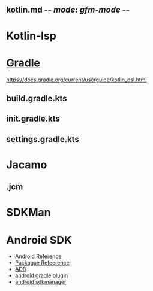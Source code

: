 ## kotlin.md -*- mode: gfm-mode -*-
<!--
Summary:

Tags:
-->

# Kotlin-lsp


# [Gradle](https://docs.gradle.org/current/kotlin-dsl/index.html)
https://docs.gradle.org/current/userguide/kotlin_dsl.html

## build.gradle.kts

## init.gradle.kts

## settings.gradle.kts

# Jacamo

## .jcm

# SDKMan

# Android SDK
- [Android Reference](https://developer.android.com/reference)
- [Packagae Refeerence](https://developer.android.com/reference/packages)
- [ADB](https://developer.android.com/tools/adb)
- [android gradle plugin](https://developer.android.com/reference/tools/gradle-api)
- [android sdkmanager](https://developer.android.com/tools/sdkmanager)
